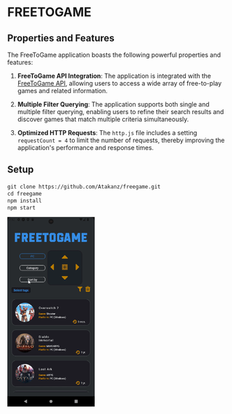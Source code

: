 # FREETOGAME

## Properties and Features

The FreeToGame application boasts the following powerful properties and features:

1. **FreeToGame API Integration**: The application is integrated with the [FreeToGame API](https://www.freetogame.com/api-doc), allowing users to access a wide array of free-to-play games and related information.

2. **Multiple Filter Querying**: The application supports both single and multiple filter querying, enabling users to refine their search results and discover games that match multiple criteria simultaneously.

3. **Optimized HTTP Requests**: The `http.js` file includes a setting `requestCount = 4` to limit the number of requests, thereby improving the application's performance and response times.

## Setup

```
git clone https://github.com/Atakanz/freegame.git
cd freegame
npm install
npm start
```

<img src="./freegame/assets/GIF.gif" width=200/>
